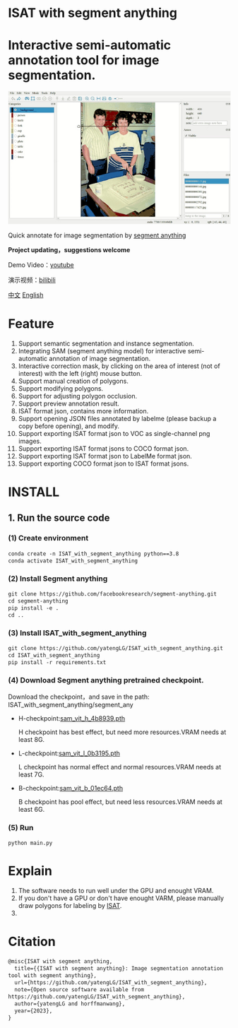 # ISAT with segment anything
# Interactive semi-automatic annotation tool for image segmentation.

![annotate.gif](./display/标注.gif)

Quick annotate for image segmentation by [segment anything](https://github.com/facebookresearch/segment-anything)

**Project updating，suggestions welcome**

Demo Video：[youtube](https://www.youtube.com/watch?v=yLdZCPmX-Bc)

演示视频：[bilibili](https://www.bilibili.com/video/BV1Lk4y1J7uB/)

[中文](README.md)         [English](README-en.md)

# Feature

1. Support semantic segmentation and instance segmentation.
2. Integrating SAM (segment anything model) for interactive semi-automatic annotation of image segmentation.
3. Interactive correction mask, by clicking on the area of interest (not of interest) with the left (right) mouse button.
4. Support manual creation of polygons.
5. Support modifying polygons.
6. Support for adjusting polygon occlusion.
7. Support preview annotation result.
8. ISAT format json, contains more information.
9. Support opening JSON files annotated by labelme (please backup a copy before opening), and modify.
10. Support exporting ISAT format json to VOC as single-channel png images.
11. Support exporting ISAT format jsons to COCO format json.
12. Support exporting ISAT format json to LabelMe format json.
13. Support exporting COCO format json to ISAT format jsons.

# INSTALL
## 1. Run the source code
### (1) Create environment
```shell
conda create -n ISAT_with_segment_anything python==3.8
conda activate ISAT_with_segment_anything
```

### (2) Install Segment anything
```shell
git clone https://github.com/facebookresearch/segment-anything.git
cd segment-anything
pip install -e .
cd ..
```

### (3) Install ISAT_with_segment_anything
```shell
git clone https://github.com/yatengLG/ISAT_with_segment_anything.git
cd ISAT_with_segment_anything
pip install -r requirements.txt
```

### (4) Download Segment anything pretrained checkpoint.

Download the checkpoint，and save in the path: ISAT_with_segment_anything/segment_any
- H-checkpoint:[sam_vit_h_4b8939.pth](https://dl.fbaipublicfiles.com/segment_anything/sam_vit_h_4b8939.pth)
    
    H checkpoint has best effect, but need more resources.VRAM needs at least 8G.
- L-checkpoint:[sam_vit_l_0b3195.pth](https://dl.fbaipublicfiles.com/segment_anything/sam_vit_l_0b3195.pth)
    
    L checkpoint has normal effect and normal resources.VRAM needs at least 7G.
- B-checkpoint:[sam_vit_b_01ec64.pth](https://dl.fbaipublicfiles.com/segment_anything/sam_vit_b_01ec64.pth)
    
    B checkpoint has pool effect, but need less resources.VRAM needs at least 6G.

### (5) Run
```shell
python main.py
```

# Explain
1. The software needs to run well under the GPU and enought VRAM.
2. If you don't have a GPU or don't have enought VARM, please manually draw polygons for labeling by [ISAT](https://github.com/yatengLG/ISAT).
3. 


# Citation
```text
@misc{ISAT with segment anything,
  title={{ISAT with segment anything}: Image segmentation annotation tool with segment anything},
  url={https://github.com/yatengLG/ISAT_with_segment_anything},
  note={Open source software available from https://github.com/yatengLG/ISAT_with_segment_anything},
  author={yatengLG and horffmanwang},
  year={2023},
}
```
